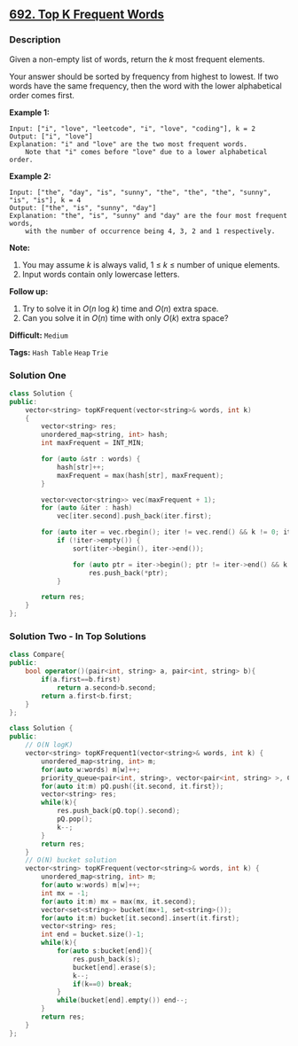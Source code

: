 ## [692. Top K Frequent Words](https://leetcode.com/problems/top-k-frequent-words/description/)

### Description

Given a non-empty list of words, return the _k_ most frequent elements.

Your answer should be sorted by frequency from highest to lowest. If two words have the same frequency, then the word with the lower alphabetical order comes first.

**Example 1:**

```
Input: ["i", "love", "leetcode", "i", "love", "coding"], k = 2
Output: ["i", "love"]
Explanation: "i" and "love" are the two most frequent words.
    Note that "i" comes before "love" due to a lower alphabetical order.

```

**Example 2:**

```
Input: ["the", "day", "is", "sunny", "the", "the", "the", "sunny", "is", "is"], k = 4
Output: ["the", "is", "sunny", "day"]
Explanation: "the", "is", "sunny" and "day" are the four most frequent words,
    with the number of occurrence being 4, 3, 2 and 1 respectively.

```

**Note:**

1. You may assume _k_ is always valid, 1 ≤ _k_ ≤ number of unique elements.
2. Input words contain only lowercase letters.

**Follow up:**

1. Try to solve it in _O_(_n_ log _k_) time and _O_(_n_) extra space.
2. Can you solve it in _O_(_n_) time with only _O_(_k_) extra space?

**Difficult:** `Medium`

**Tags:** `Hash Table` `Heap` `Trie`

### Solution One

```c++
class Solution {
public:
    vector<string> topKFrequent(vector<string>& words, int k)
    {
        vector<string> res;
        unordered_map<string, int> hash;
        int maxFrequent = INT_MIN;

        for (auto &str : words) {
            hash[str]++;
            maxFrequent = max(hash[str], maxFrequent);
        }

        vector<vector<string>> vec(maxFrequent + 1);
        for (auto &iter : hash)
            vec[iter.second].push_back(iter.first);

        for (auto iter = vec.rbegin(); iter != vec.rend() && k != 0; iter++)
            if (!iter->empty()) {
                sort(iter->begin(), iter->end());

                for (auto ptr = iter->begin(); ptr != iter->end() && k != 0; ptr++, k--)
                    res.push_back(*ptr);
            }

        return res;
    }
};
```

### Solution Two - In Top Solutions

```c++
class Compare{
public:
    bool operator()(pair<int, string> a, pair<int, string> b){
        if(a.first==b.first)
            return a.second>b.second;
        return a.first<b.first;
    }
};

class Solution {
public:
    // O(N logK)
    vector<string> topKFrequent1(vector<string>& words, int k) {
        unordered_map<string, int> m;
        for(auto w:words) m[w]++;
        priority_queue<pair<int, string>, vector<pair<int, string> >, Compare> pQ;
        for(auto it:m) pQ.push({it.second, it.first});
        vector<string> res;
        while(k){
            res.push_back(pQ.top().second);
            pQ.pop();
            k--;
        }
        return res;
    }
    // O(N) bucket solution
    vector<string> topKFrequent(vector<string>& words, int k) {
        unordered_map<string, int> m;
        for(auto w:words) m[w]++;
        int mx = -1;
        for(auto it:m) mx = max(mx, it.second);
        vector<set<string>> bucket(mx+1, set<string>());
        for(auto it:m) bucket[it.second].insert(it.first);
        vector<string> res;
        int end = bucket.size()-1;
        while(k){
            for(auto s:bucket[end]){
                res.push_back(s);
                bucket[end].erase(s);
                k--;
                if(k==0) break;
            }
            while(bucket[end].empty()) end--;
        }
        return res;
    }
};
```
